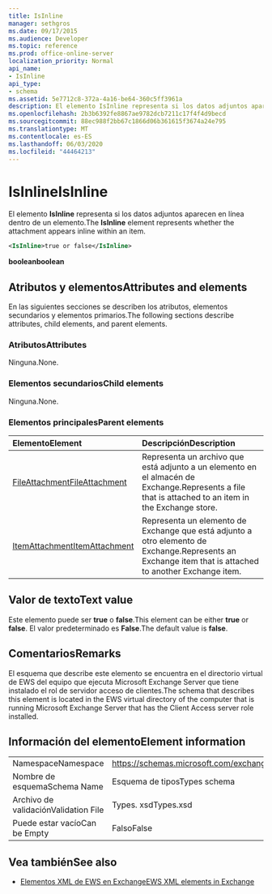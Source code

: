 ```yaml
---
title: IsInline
manager: sethgros
ms.date: 09/17/2015
ms.audience: Developer
ms.topic: reference
ms.prod: office-online-server
localization_priority: Normal
api_name:
- IsInline
api_type:
- schema
ms.assetid: 5e7712c8-372a-4a16-be64-360c5ff3961a
description: El elemento IsInline representa si los datos adjuntos aparecen en línea dentro de un elemento.
ms.openlocfilehash: 2b3b6392fe8867ae9782dcb7211c17f4f4d9becd
ms.sourcegitcommit: 88ec988f2bb67c1866d06b361615f3674a24e795
ms.translationtype: MT
ms.contentlocale: es-ES
ms.lasthandoff: 06/03/2020
ms.locfileid: "44464213"
---
```

# <a name="isinline"></a><span data-ttu-id="759b9-103">IsInline</span><span class="sxs-lookup"><span data-stu-id="759b9-103">IsInline</span></span>

<span data-ttu-id="759b9-104">El elemento **IsInline** representa si los datos adjuntos aparecen en línea dentro de un elemento.</span><span class="sxs-lookup"><span data-stu-id="759b9-104">The **IsInline** element represents whether the attachment appears inline within an item.</span></span> 
  
```xml
<IsInline>true or false</IsInline>
```

 <span data-ttu-id="759b9-105">**boolean**</span><span class="sxs-lookup"><span data-stu-id="759b9-105">**boolean**</span></span>
## <a name="attributes-and-elements"></a><span data-ttu-id="759b9-106">Atributos y elementos</span><span class="sxs-lookup"><span data-stu-id="759b9-106">Attributes and elements</span></span>

<span data-ttu-id="759b9-107">En las siguientes secciones se describen los atributos, elementos secundarios y elementos primarios.</span><span class="sxs-lookup"><span data-stu-id="759b9-107">The following sections describe attributes, child elements, and parent elements.</span></span>
  
### <a name="attributes"></a><span data-ttu-id="759b9-108">Atributos</span><span class="sxs-lookup"><span data-stu-id="759b9-108">Attributes</span></span>

<span data-ttu-id="759b9-109">Ninguna.</span><span class="sxs-lookup"><span data-stu-id="759b9-109">None.</span></span>
  
### <a name="child-elements"></a><span data-ttu-id="759b9-110">Elementos secundarios</span><span class="sxs-lookup"><span data-stu-id="759b9-110">Child elements</span></span>

<span data-ttu-id="759b9-111">Ninguna.</span><span class="sxs-lookup"><span data-stu-id="759b9-111">None.</span></span>
  
### <a name="parent-elements"></a><span data-ttu-id="759b9-112">Elementos principales</span><span class="sxs-lookup"><span data-stu-id="759b9-112">Parent elements</span></span>

|<span data-ttu-id="759b9-113">**Elemento**</span><span class="sxs-lookup"><span data-stu-id="759b9-113">**Element**</span></span>|<span data-ttu-id="759b9-114">**Descripción**</span><span class="sxs-lookup"><span data-stu-id="759b9-114">**Description**</span></span>|
|:-----|:-----|
|[<span data-ttu-id="759b9-115">FileAttachment</span><span class="sxs-lookup"><span data-stu-id="759b9-115">FileAttachment</span></span>](fileattachment.md) <br/> |<span data-ttu-id="759b9-116">Representa un archivo que está adjunto a un elemento en el almacén de Exchange.</span><span class="sxs-lookup"><span data-stu-id="759b9-116">Represents a file that is attached to an item in the Exchange store.</span></span>  <br/> |
|[<span data-ttu-id="759b9-117">ItemAttachment</span><span class="sxs-lookup"><span data-stu-id="759b9-117">ItemAttachment</span></span>](itemattachment.md) <br/> |<span data-ttu-id="759b9-118">Representa un elemento de Exchange que está adjunto a otro elemento de Exchange.</span><span class="sxs-lookup"><span data-stu-id="759b9-118">Represents an Exchange item that is attached to another Exchange item.</span></span>  <br/> |
   
## <a name="text-value"></a><span data-ttu-id="759b9-119">Valor de texto</span><span class="sxs-lookup"><span data-stu-id="759b9-119">Text value</span></span>

<span data-ttu-id="759b9-120">Este elemento puede ser **true** o **false**.</span><span class="sxs-lookup"><span data-stu-id="759b9-120">This element can be either **true** or **false**.</span></span> <span data-ttu-id="759b9-121">El valor predeterminado es **False**.</span><span class="sxs-lookup"><span data-stu-id="759b9-121">The default value is **false**.</span></span>
  
## <a name="remarks"></a><span data-ttu-id="759b9-122">Comentarios</span><span class="sxs-lookup"><span data-stu-id="759b9-122">Remarks</span></span>

<span data-ttu-id="759b9-123">El esquema que describe este elemento se encuentra en el directorio virtual de EWS del equipo que ejecuta Microsoft Exchange Server que tiene instalado el rol de servidor acceso de clientes.</span><span class="sxs-lookup"><span data-stu-id="759b9-123">The schema that describes this element is located in the EWS virtual directory of the computer that is running Microsoft Exchange Server that has the Client Access server role installed.</span></span>
  
## <a name="element-information"></a><span data-ttu-id="759b9-124">Información del elemento</span><span class="sxs-lookup"><span data-stu-id="759b9-124">Element information</span></span>

|||
|:-----|:-----|
|<span data-ttu-id="759b9-125">Namespace</span><span class="sxs-lookup"><span data-stu-id="759b9-125">Namespace</span></span>  <br/> |https://schemas.microsoft.com/exchange/services/2006/types  <br/> |
|<span data-ttu-id="759b9-126">Nombre de esquema</span><span class="sxs-lookup"><span data-stu-id="759b9-126">Schema Name</span></span>  <br/> |<span data-ttu-id="759b9-127">Esquema de tipos</span><span class="sxs-lookup"><span data-stu-id="759b9-127">Types schema</span></span>  <br/> |
|<span data-ttu-id="759b9-128">Archivo de validación</span><span class="sxs-lookup"><span data-stu-id="759b9-128">Validation File</span></span>  <br/> |<span data-ttu-id="759b9-129">Types. xsd</span><span class="sxs-lookup"><span data-stu-id="759b9-129">Types.xsd</span></span>  <br/> |
|<span data-ttu-id="759b9-130">Puede estar vacío</span><span class="sxs-lookup"><span data-stu-id="759b9-130">Can be Empty</span></span>  <br/> |<span data-ttu-id="759b9-131">Falso</span><span class="sxs-lookup"><span data-stu-id="759b9-131">False</span></span>  <br/> |
   
## <a name="see-also"></a><span data-ttu-id="759b9-132">Vea también</span><span class="sxs-lookup"><span data-stu-id="759b9-132">See also</span></span>



- [<span data-ttu-id="759b9-133">Elementos XML de EWS en Exchange</span><span class="sxs-lookup"><span data-stu-id="759b9-133">EWS XML elements in Exchange</span></span>](ews-xml-elements-in-exchange.md)

